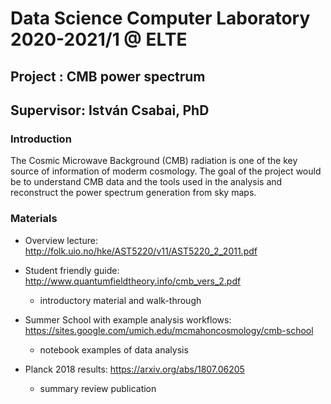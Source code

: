 # Data Science Computer Laboratory 2020-2021/1 @ ELTE

## Project : CMB power spectrum
## Supervisor: István Csabai, PhD

### Introduction
The Cosmic Microwave Background (CMB) radiation is one of the key source of information of moderm cosmology. The goal of the project would be to understand CMB data and the tools used in the analysis and reconstruct the power spectrum generation from sky maps.

### Materials
- Overview lecture: http://folk.uio.no/hke/AST5220/v11/AST5220_2_2011.pdf

- Student friendly guide: http://www.quantumfieldtheory.info/cmb_vers_2.pdf
  - introductory material and walk-through 

- Summer School with example analysis workflows: https://sites.google.com/umich.edu/mcmahoncosmology/cmb-school
  - notebook examples of data analysis

- Planck 2018 results: https://arxiv.org/abs/1807.06205 
  - summary review publication
